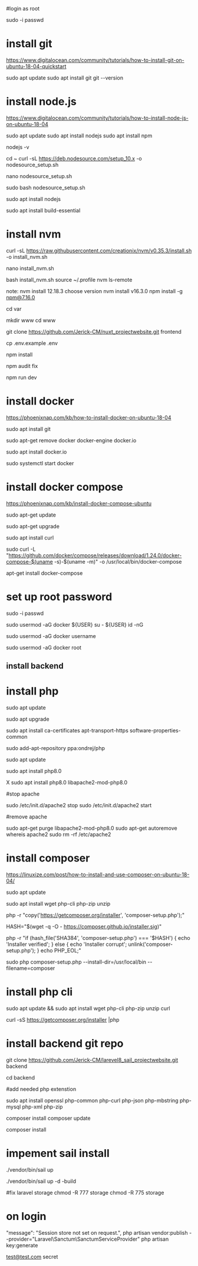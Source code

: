 #login as root 

sudo -i 
passwd

# install git 

https://www.digitalocean.com/community/tutorials/how-to-install-git-on-ubuntu-18-04-quickstart

sudo apt update
sudo apt install git
git --version

# install node.js
https://www.digitalocean.com/community/tutorials/how-to-install-node-js-on-ubuntu-18-04


sudo apt update
sudo apt install nodejs
sudo apt install npm

nodejs -v

cd ~
curl -sL https://deb.nodesource.com/setup_10.x -o nodesource_setup.sh

nano nodesource_setup.sh

sudo bash nodesource_setup.sh

sudo apt install nodejs

sudo apt install build-essential

# install nvm 

curl -sL https://raw.githubusercontent.com/creationix/nvm/v0.35.3/install.sh -o install_nvm.sh

nano install_nvm.sh

bash install_nvm.sh
source ~/.profile
nvm ls-remote

note: nvm install 12.18.3 choose version
nvm install v16.3.0
npm install -g npm@7.16.0

cd var

mkdir www
cd www

git clone https://github.com/Jerick-CM/nuxt_projectwebsite.git frontend 

cp .env.example .env 

npm install

npm audit fix

npm run dev


# install docker


https://phoenixnap.com/kb/how-to-install-docker-on-ubuntu-18-04


sudo apt install git

sudo apt-get remove docker docker-engine docker.io

sudo apt install docker.io

sudo systemctl start docker

# install docker compose
https://phoenixnap.com/kb/install-docker-compose-ubuntu

sudo apt-get update

sudo apt-get upgrade

sudo apt install curl

sudo curl -L "https://github.com/docker/compose/releases/download/1.24.0/docker-compose-$(uname -s)-$(uname -m)" -o /usr/local/bin/docker-compose


apt-get install docker-compose


# set up root password 
sudo -i 
passwd

sudo usermod -aG docker ${USER}
su - ${USER}
id -nG

sudo usermod -aG docker username

sudo usermod -aG docker root

## install backend 

# install php

sudo apt update

sudo apt upgrade

sudo apt install  ca-certificates apt-transport-https software-properties-common

sudo add-apt-repository ppa:ondrej/php


sudo apt update

sudo apt install php8.0 

X sudo apt install php8.0 libapache2-mod-php8.0 


#stop apache 


sudo /etc/init.d/apache2 stop
sudo  /etc/init.d/apache2 start

#remove apache 

sudo apt-get purge libapache2-mod-php8.0
sudo apt-get autoremove
whereis apache2
sudo rm -rf /etc/apache2

# install composer
https://linuxize.com/post/how-to-install-and-use-composer-on-ubuntu-18-04/


sudo apt update

sudo apt install wget php-cli php-zip unzip

php -r "copy('https://getcomposer.org/installer', 'composer-setup.php');"

HASH="$(wget -q -O - https://composer.github.io/installer.sig)"

php -r "if (hash_file('SHA384', 'composer-setup.php') === '$HASH') { echo 'Installer verified'; } else { echo 'Installer corrupt'; unlink('composer-setup.php'); } echo PHP_EOL;"

sudo php composer-setup.php --install-dir=/usr/local/bin --filename=composer

# install php cli

sudo apt update && sudo apt install wget php-cli php-zip unzip curl

curl -sS https://getcomposer.org/installer |php

# install backend git repo

git clone https://github.com/Jerick-CM/larevel8_sail_projectwebsite.git backend

cd backend

#add needed php extenstion 

sudo apt install openssl php-common php-curl php-json php-mbstring php-mysql php-xml php-zip


composer install 
composer update


composer install
# impement sail install


./vendor/bin/sail up 


./vendor/bin/sail up -d -build


#fix laravel storage
chmod -R 777 storage 
chmod -R 775 storage


# on login

 "message": "Session store not set on request.",
php artisan vendor:publish --provider="Laravel\Sanctum\SanctumServiceProvider"
php artisan key:generate 

test@test.com
secret
